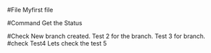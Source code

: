 #File
Myfirst file

#Command 
Get the Status

#Check
New branch created.
Test 2 for the branch.
Test 3 for branch.
#check 
Test4
Lets check the test 5